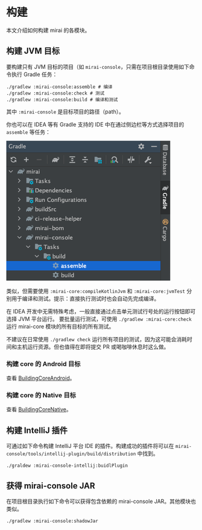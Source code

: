 # 构建

本文介绍如何构建 mirai 的各模块。

## 构建 JVM 目标

要构建只有 JVM 目标的项目（如 `mirai-console`，只需在项目根目录使用如下命令执行
Gradle 任务：

```shell
./gradlew :mirai-console:assemble # 编译
./gradlew :mirai-console:check # 测试
./gradlew :mirai-console:build # 编译和测试
```

其中 `:mirai-console` 是目标项目的路径（path）。

你也可以在 IDEA 等有 Gradle 支持的 IDE 中在通过侧边栏等方式选择项目的 `assemble` 等任务：

![](images/run-gradle-tasks-in-idea.png)

类似，但需要使用 `:mirai-core:compileKotlinJvm` 和 `:mirai-core:jvmTest`
分别用于编译和测试。提示：直接执行测试时也会自动先完成编译。

在 IDEA 开发中无需特殊考虑，一般直接通过点击单元测试行号处的运行按钮即可选择 JVM 平台运行。
要批量运行测试，可使用 `./gradlew :mirai-core:check` 运行 mirai-core 模块的所有目标的所有测试。

不建议在日常使用 `./gradlew check` 运行所有项目的测试，因为这可能会消耗时间和主机运行资源。但也值得在即将提交 PR 或喝咖啡休息时这么做。

### 构建 core 的 Android 目标

查看 [BuildingCoreAndroid](BuildingCoreAndroid.md)。

### 构建 core 的 Native 目标

查看 [BuildingCoreNative](BuildingCoreNative.md)。

## 构建 IntelliJ 插件

可通过如下命令构建 IntelliJ 平台 IDE 的插件。构建成功的插件将可以在 `mirai-console/tools/intellij-plugin/build/distribution` 中找到。

```shell
./graldew :mirai-console-intellij:buidlPlugin
```

## 获得 mirai-console JAR

在项目根目录执行如下命令可以获得包含依赖的 mirai-console JAR。其他模块也类似。

```shell
./gradlew :mirai-console:shadowJar
```
